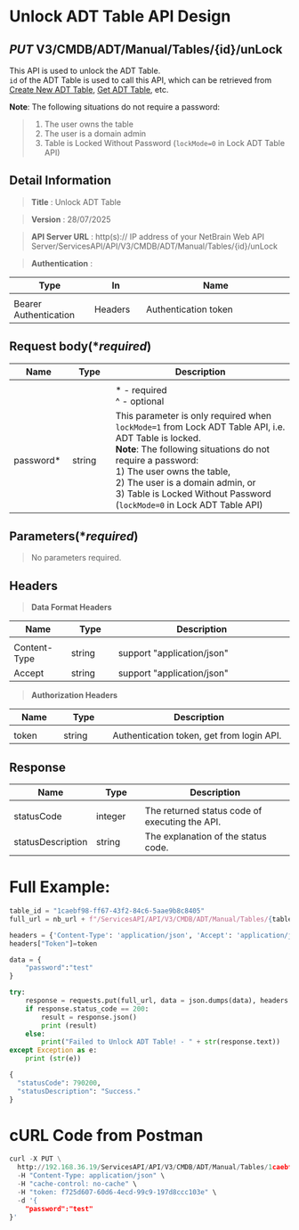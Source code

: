 
# Unlock ADT Table API Design

## ***PUT*** V3/CMDB/ADT/Manual/Tables/{id}/unLock
This API is used to unlock the ADT Table. <br>
`id` of the ADT Table is used to call this API, which can be retrieved from [Create New ADT Table](https://github.com/NetBrainAPI/NetBrain-REST-API-R12.1/blob/main/REST%20APIs%20Documentation/ADT%20(Automation%20Data%20Table)/Create%20New%20ADT%20Table.md), [Get ADT Table](https://github.com/NetBrainAPI/NetBrain-REST-API-R12.1/blob/main/REST%20APIs%20Documentation/ADT%20(Automation%20Data%20Table)/Get%20ADT%20Table.md), etc. <br>

<b>Note</b>: The following situations do not require a password: 
> 1) The user owns the table
> 2) The user is a domain admin
> 3) Table is Locked Without Password (`lockMode=0` in Lock ADT Table API)

## Detail Information

> **Title** : Unlock ADT Table<br>

> **Version** : 28/07/2025

> **API Server URL** : http(s):// IP address of your NetBrain Web API Server/ServicesAPI/API/V3/CMDB/ADT/Manual/Tables/{id}/unLock

> **Authentication** : 

|**Type**|**In**|**Name**|
|------|------|------|
|<img width=100/>|<img width=100/>|<img width=500/>|
|Bearer Authentication| Headers | Authentication token | 

## Request body(****required***)
|**Name**|**Type**|**Description**|
|------|------|------|
|<img width=100/>|<img width=100/>|<img width=500/>|
|||* - required<br />^ - optional|
|password*|string| This parameter is only required when `lockMode=1` from Lock ADT Table API, i.e. ADT Table is locked.<br> <b>Note</b>: The following situations do not require a password: <br> 1) The user owns the table, <br> 2) The user is a domain admin, or <br> 3) Table is Locked Without Password (`lockMode=0` in Lock ADT Table API)  |

## Parameters(****required***)
>No parameters required.


## Headers

> **Data Format Headers**

|**Name**|**Type**|**Description**|
|------|------|------|
|<img width=100/>|<img width=100/>|<img width=500/>|
| Content-Type | string  | support "application/json" |
| Accept | string  | support "application/json" |

> **Authorization Headers**

|**Name**|**Type**|**Description**|
|------|------|------|
|<img width=100/>|<img width=100/>|<img width=500/>|
| token | string  | Authentication token, get from login API. |

## Response
|**Name**|**Type**|**Description**|
|------|------|------|
|<img width=100/>|<img width=100/>|<img width=500/>|
|statusCode| integer | The returned status code of executing the API.  |
|statusDescription| string | The explanation of the status code.  |


# Full Example:
```python
table_id = "1caebf98-ff67-43f2-84c6-5aae9b8c8405"
full_url = nb_url + f"/ServicesAPI/API/V3/CMDB/ADT/Manual/Tables/{table_id}/unLock"

headers = {'Content-Type': 'application/json', 'Accept': 'application/json'}
headers["Token"]=token

data = {
    "password":"test"
}

try:
    response = requests.put(full_url, data = json.dumps(data), headers = headers, verify = False)
    if response.status_code == 200:
        result = response.json()
        print (result)
    else:
        print("Failed to Unlock ADT Table! - " + str(response.text))
except Exception as e:
    print (str(e)) 
```
```python
{
  "statusCode": 790200,
  "statusDescription": "Success."
}
```

# cURL Code from Postman
```python
curl -X PUT \
  http://192.168.36.19/ServicesAPI/API/V3/CMDB/ADT/Manual/Tables/1caebf98-ff67-43f2-84c6-5aae9b8c8405/unLock \
  -H "Content-Type: application/json" \
  -H "cache-control: no-cache" \
  -H "token: f725d607-60d6-4ecd-99c9-197d8ccc103e" \
  -d '{
    "password":"test"
}'
```
